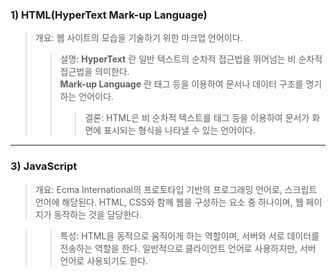 ### 1) HTML(HyperText Mark-up Language)
> 개요: 웹 사이트의 모습을 기술하기 위한 마크업 언어이다.
>> 설명: __HyperText__ 란 일반 텍스트의 순차적 접근법을 뛰어넘는 비 순차적 접근법을 의미한다. <br>
__Mark-up Language__ 란 태그 등을 이용하여 문서나 데이터 구조를 명기하는 언어이다. 
>>> 결론: HTML은 비 순차적 텍스트를 태그 등을 이용하여 문서가 화면에 표시되는 형식을 나타낼 수 있는 언어이다.

<hr>

### 3) JavaScript
> 개요: Ecma International의 프로토타입 기반의 프로그래밍 언어로, 스크립트 언어에 해당된다. HTML, CSS와 함께 웹을 구성하는 요소 중 하나이며, 웹 페이지가 동작하는 것을 담당한다.

>> 특성: HTML을 동적으로 움직이게 하는 역할이며, 서버와 서로 데이터를 전송하는 역할을 한다. 일반적으로 클라이언트 언어로 사용하지만, 서버 언어로 사용되기도 한다.
